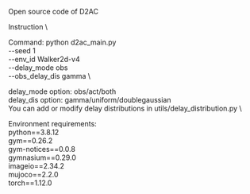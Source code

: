 Open source code of D2AC

Instruction \

Command:
python d2ac_main.py \
--seed 1 \
--env_id Walker2d-v4 \
--delay_mode obs \
--obs_delay_dis gamma \

delay_mode option: obs/act/both \
delay_dis option: gamma/uniform/doublegaussian \
You can add or modify delay distributions in utils/delay_distribution.py \

Environment requirements: \
python==3.8.12 \
gym==0.26.2 \
gym-notices==0.0.8 \
gymnasium==0.29.0 \
imageio==2.34.2 \
mujoco==2.2.0 \
torch==1.12.0 
